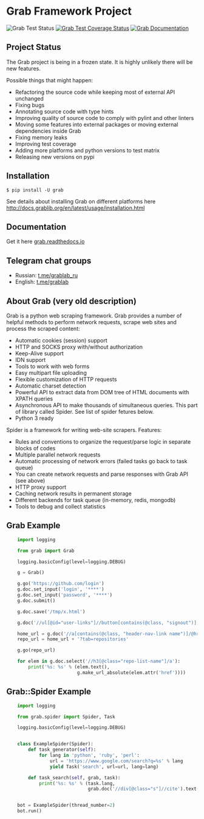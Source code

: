 # Grab Framework Project

![Grab Test Status](https://github.com/lorien/grab/workflows/test/badge.svg)
[![Grab Test Coverage Status](https://coveralls.io/repos/github/lorien/grab/badge.svg)](https://coveralls.io/github/lorien/grab)
[![Grab Documentation](https://readthedocs.org/projects/grab/badge/?version=latest)](https://grab.readthedocs.io/en/latest/)

## Project Status

The Grab project is being in a frozen state. It is highly unlikely there will be new features.

Possible things that might happen:

* Refactoring the source code while keeping most of external API unchanged
* Fixing bugs
* Annotating source code with type hints
* Improving quality of source code to comply with pylint and other linters
* Moving some features into external packages or moving external dependencies inside Grab
* Fixing memory leaks
* Improving test coverage
* Adding more platforms and python versions to test matrix
* Releasing new versions on pypi


## Installation

```
$ pip install -U grab
```

See details about installing Grab on different platforms here http://docs.grablib.org/en/latest/usage/installation.html


## Documentation

Get it here [grab.readthedocs.io](https://grab.readthedocs.io/en/latest/)

## Telegram chat groups

- Russian: [t.me/grablab\_ru](https://t.me/grablab_ru)
- English: [t.me/grablab](https://t.me/grablab)


## About Grab (very old description)

Grab is a python web scraping framework. Grab provides a number of helpful methods
to perform network requests, scrape web sites and process the scraped content:

* Automatic cookies (session) support
* HTTP and SOCKS proxy with/without authorization
* Keep-Alive support
* IDN support
* Tools to work with web forms
* Easy multipart file uploading
* Flexible customization of HTTP requests
* Automatic charset detection
* Powerful API to extract data from DOM tree of HTML documents with XPATH queries
* Asynchronous API to make thousands of simultaneous queries. This part of
  library called Spider. See list of spider fetures below.
* Python 3 ready

Spider is a framework for writing web-site scrapers. Features:

* Rules and conventions to organize the request/parse logic in separate
  blocks of codes
* Multiple parallel network requests
* Automatic processing of network errors (failed tasks go back to task queue)
* You can create network requests and parse responses with Grab API (see above)
* HTTP proxy support
* Caching network results in permanent storage
* Different backends for task queue (in-memory, redis, mongodb)
* Tools to debug and collect statistics


## Grab Example

```python
    import logging

    from grab import Grab

    logging.basicConfig(level=logging.DEBUG)

    g = Grab()

    g.go('https://github.com/login')
    g.doc.set_input('login', '****')
    g.doc.set_input('password', '****')
    g.doc.submit()

    g.doc.save('/tmp/x.html')

    g.doc('//ul[@id="user-links"]//button[contains(@class, "signout")]').assert_exists()

    home_url = g.doc('//a[contains(@class, "header-nav-link name")]/@href').text()
    repo_url = home_url + '?tab=repositories'

    g.go(repo_url)

    for elem in g.doc.select('//h3[@class="repo-list-name"]/a'):
        print('%s: %s' % (elem.text(),
                          g.make_url_absolute(elem.attr('href'))))
```


## Grab::Spider Example

```python
    import logging

    from grab.spider import Spider, Task

    logging.basicConfig(level=logging.DEBUG)


    class ExampleSpider(Spider):
        def task_generator(self):
            for lang in 'python', 'ruby', 'perl':
                url = 'https://www.google.com/search?q=%s' % lang
                yield Task('search', url=url, lang=lang)

        def task_search(self, grab, task):
            print('%s: %s' % (task.lang,
                              grab.doc('//div[@class="s"]//cite').text()))


    bot = ExampleSpider(thread_number=2)
    bot.run()
```
